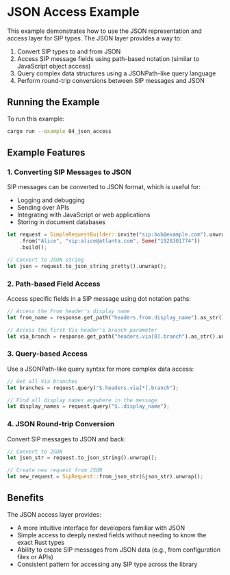 # JSON Access Example

This example demonstrates how to use the JSON representation and access layer for SIP types. The JSON layer provides a way to:

1. Convert SIP types to and from JSON
2. Access SIP message fields using path-based notation (similar to JavaScript object access)
3. Query complex data structures using a JSONPath-like query language
4. Perform round-trip conversions between SIP messages and JSON

## Running the Example

To run this example:

```bash
cargo run --example 04_json_access
```

## Example Features

### 1. Converting SIP Messages to JSON

SIP messages can be converted to JSON format, which is useful for:
- Logging and debugging
- Sending over APIs
- Integrating with JavaScript or web applications
- Storing in document databases

```rust
let request = SimpleRequestBuilder::invite("sip:bob@example.com").unwrap()
    .from("Alice", "sip:alice@atlanta.com", Some("1928301774"))
    .build();

// Convert to JSON string
let json = request.to_json_string_pretty().unwrap();
```

### 2. Path-based Field Access

Access specific fields in a SIP message using dot notation paths:

```rust
// Access the From header's display name
let from_name = response.get_path("headers.from.display_name").as_str().unwrap_or("Not found");

// Access the first Via header's branch parameter
let via_branch = response.get_path("headers.via[0].branch").as_str().unwrap_or("Not found");
```

### 3. Query-based Access

Use a JSONPath-like query syntax for more complex data access:

```rust
// Get all Via branches
let branches = request.query("$.headers.via[*].branch");

// Find all display names anywhere in the message
let display_names = request.query("$..display_name");
```

### 4. JSON Round-trip Conversion

Convert SIP messages to JSON and back:

```rust
// Convert to JSON
let json_str = request.to_json_string().unwrap();

// Create new request from JSON
let new_request = SipRequest::from_json_str(&json_str).unwrap();
```

## Benefits

The JSON access layer provides:

- A more intuitive interface for developers familiar with JSON
- Simple access to deeply nested fields without needing to know the exact Rust types
- Ability to create SIP messages from JSON data (e.g., from configuration files or APIs)
- Consistent pattern for accessing any SIP type across the library 